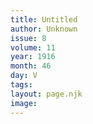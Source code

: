 ```yaml
---
title: Untitled
author: Unknown
issue: 8
volume: 11
year: 1916
month: 46
day: V
tags:
layout: page.njk
image:
---
```





